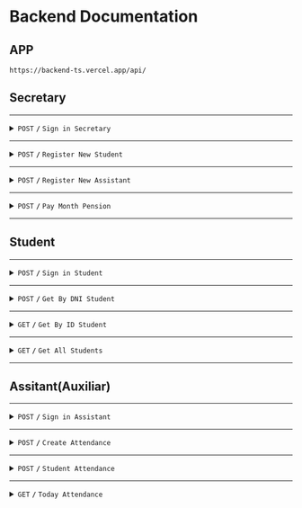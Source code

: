 # Backend Documentation
## APP 
```
https://backend-ts.vercel.app/api/
```
## Secretary
<!-- Secretary Signin -->
---
<details>
 <summary><code>POST</code> <code><b>/</b></code> <code>Sign in Secretary</code></summary>

#### Link
```
/auth/secretary/signin
```

#### Request

```
{
  "email": "somevalue@cienciasperu.edu.pe",
  "password": "some_confidencial_value"
}
```

#### Responses

<details>
<summary><code>Status 200</code> <code><b>/</b></code> <code>Success</code></summary>

```
{
  "token": "JSON Web Token",
  "data":
  {
    "email": "somevaluel@ciencia.edu.pe",
    "names":
    {
      "name1": "somevalue",
      "surname1": "somevalue",
      "surname2": "somevalue",
    },
    "_id": "somevalue"
  }
}
```

</details>
</details>

---
<details>
 <summary><code>POST</code> <code><b>/</b></code> <code>Register New Student</code></summary>

#### Link
```
/student/signup
```

#### Request

```
{
  "names": 
  { 
    "name1":        "somevalue",
    "name2":        "somevalue",
    "surname1":     "somevalue",
    "surname2":     "somevalue" 
  },
  "genre":          "somevalue",
  "dni":            "somevalue",
  "nationality":    "somevalue",
  "address":        "somevalue",
  "birth":          "date",
  "phone":          number,
  "origin":         "somevalue",
  "grade":          "Grade",
  "collegue":       "School Name",
  "pensions": 
  {
    "admission":    number,
    "tuition":      number,
    "march":        number,
    "april":        number,
    "may":          number,
    "june":         number,
    "july":         number,
    "august":       number,
    "september":    number,
    "october":      number,
    "november":     number,
    "december":     number
  }
}
```

#### Responses

<details>
<summary><code>Status 200</code> <code><b>/</b></code> <code>Success</code></summary>

```
{
  "email":     "generated",
  "password":  "generated"
}
```

</details>

<details>
<summary><code>Status 500</code> <code><b>/</b></code> <code> Invalid Token (could be expired)</code></summary>

```
{
  "error": "ERROR_VERIFICATION_TOKEN",
}
```

</details>
</details>

---
<details>
 <summary><code>POST</code> <code><b>/</b></code> <code>Register New Assistant</code></summary>

#### Link
```
/assistant/signup
```

#### Request

```
{
  "names": 
  { 
    "name1": "            somevalue",
    "name2": "            somevalue",
    "surname1": "         somevalue",
    "surname2": "         somevalue" 
  },
  "genre": "              somevalue",
  "dni": "                somevalue",
  "nationality": "        somevalue",
  "address": "            somevalue",
  "birth": "2002-08-11",
  "phone":                number,
  "payments": {
    "march":              number,
    "april":              number,
    "may":                number,
    "june":               number,
    "july":               number,
    "august":             number,
    "september":          number,
    "october":            number,
    "november":           number,
    "december":           number
  }
}
```

#### Responses

<details>
<summary><code>Status 200</code> <code><b>/</b></code> <code>Success</code></summary>

```
{
  "email":     "generated",
  "password":  "generated"
}
```

</details>

<details>
<summary><code>Status 500</code> <code><b>/</b></code> <code> Invalid Token (could be expired)</code></summary>

```
{
  "error": "ERROR_VERIFICATION_TOKEN",
}
```

</details>
</details>

---

<details>
 <summary><code>POST</code> <code><b>/</b></code> <code>Pay Month Pension</code></summary>

#### Link
```
secretary/pension
```

#### Request

```
{
  "idStudent": "idStudent",
  "month": "somevalue"
}
```

#### Responses

<details>
<summary><code>Status 200</code> <code><b>/</b></code> <code>Success</code></summary>

```
{
  "date": "timestamp",
  "amount": number,
  "student": "idStudent",
  "category": "idCategory",
  "_id": "647a88e08a526c326d8dd4ef"
}
```
</details></details>

---

## Student
<!-- Secretary Signin -->
---
<details>
 <summary><code>POST</code> <code><b>/</b></code> <code>Sign in Student</code></summary>

#### Link
```
/student/signin
```

#### Request

```
{
  "email": "somevalue@cienciasperu.edu.pe",
  "password": "some_confidencial_value"
}
```

#### Responses

<details>
<summary><code>Status 200</code> <code><b>/</b></code> <code>Success</code></summary>

```
{
  "token": "JSON Web Token",
  "data":
  {
    "email": "somevaluel@ciencia.edu.pe",
    "names":
    {
      "name1": "somevalue",
      "surname1": "somevalue",
      "surname2": "somevalue",
    },
    "_id": "somevalue"
  }
}
```
</details></details>

---

<details>
 <summary><code>POST</code> <code><b>/</b></code> <code>Get By DNI Student</code></summary>

#### Link
```
/student/dni/
```

#### Request
```
{
  "dni": "somevalue"
}
```

#### Responses

<details>
<summary><code>Status 200</code> <code><b>/</b></code> <code>Success</code></summary>

```
{
  STUDENT_MODEL
}
```
</details></details>

---

<details>
 <summary><code>GET</code> <code><b>/</b></code> <code>Get By ID Student</code></summary>

#### Link
```
/api/student/:id
```

#### Responses

<details>
<summary><code>Status 200</code> <code><b>/</b></code> <code>Success</code></summary>

```
{
  STUDENT_MODEL
}
```
</details></details>

---



<details>
 <summary><code>GET</code> <code><b>/</b></code> <code>Get All Students</code></summary>

#### Link
```
/api/student
```

#### Responses

<details>
<summary><code>Status 200</code> <code><b>/</b></code> <code>Success</code></summary>

```
[
  STUDENT_MODEL
]
```
</details></details>

---


## Assitant(Auxiliar)
---
<details>
 <summary><code>POST</code> <code><b>/</b></code> <code>Sign in Assistant</code></summary>

#### Link
```
/assistant/signin
```

#### Request

```
{
  "email": "somevalue@cienciasperu.edu.pe",
  "password": "some_confidencial_value"
}
```

#### Responses

<details>
<summary><code>Status 200</code> <code><b>/</b></code> <code>Success</code></summary>

```
{
  "token": "JSON Web Token",
  "data":
  {
    "email": "somevaluel@ciencia.edu.pe",
    "names":
    {
      "name1": "somevalue",
      "surname1": "somevalue",
      "surname2": "somevalue",
    },
    "_id": "somevalue"
  }
}
```
</details></details>

---

<details>
 <summary><code>POST</code> <code><b>/</b></code> <code>Create Attendance</code></summary>

#### Link
```
/attendance/createatt
```

#### Request
<details>
<summary><code>Normal</code> <code><b>/</b></code> <code>Can be Empty</code></summary>

```
{
}
```
</details>
<details>
<summary><code>Especial</code> <code><b>/</b></code> <code>Required</code></summary>

```
{
  "timeLimit": "2023-06-10T15:00:00.633Z",
  "description": "somevalue",
  "type": "E"
}
```
</details>

#### Responses

<details>
<summary><code>Status 200</code> <code><b>/</b></code> <code>Success</code></summary>

```
{
  "code": "day/month/fullYear",
  "description": "somevalue",
  "type": "E",
  "timeLimit": "Date",
  "_id": "648736d007d5b0ae51c4afff",
}
```
</details>

<details>
<summary><code>Status 400</code> <code><b>/</b></code> <code>Failed</code></summary>

```
{
  "error": "ERROR_ALREADY_CREADTED_ATTENDANCE"
}
```
</details></details>

---

<details>
 <summary><code>POST</code> <code><b>/</b></code> <code>Student Attendance</code></summary>

#### Link
```
/attendance/studentAtt
```

#### Request
```
{
  "dni": "somevalue",
}
```


#### Responses

<details>
<summary><code>Status 200</code> <code><b>/</b></code> <code>Success</code></summary>

```
{
  "time": "Date", 
  "state": "A: temprano, B: tarde, C: falta"
}
{
  "error": "ERROR_ALREADY_CREADTED_ATTENDANCE"
}
```
</details>
</details>

--- 


<details>
 <summary><code>GET</code> <code><b>/</b></code> <code>Today Attendance</code></summary>

#### Link
```
/attendance/today
```

#### Responses

<details>
<summary><code>Status 200</code> <code><b>/</b></code> <code>Success</code></summary>

```
[
  {
    "_id": "somevalue",
    "code": "day/month/year",
    "type": "N",
    "timeLimit": "date",
  }
]
```
</details></details>